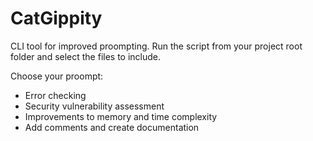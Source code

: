 #  CatGippity

CLI tool for improved proompting. Run the script from your project root folder and select the files to include. 

Choose your proompt: 

- Error checking
- Security vulnerability assessment
- Improvements to memory and time complexity
- Add comments and create documentation
 


